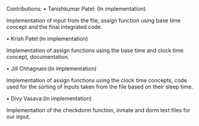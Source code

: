 Contributions:
•	Tanishkumar Patel: (In implementation)

Implementation of input from the file, assign function using base time concept and the final integrated code.

•	Krish Patel:(In implementation)

Implementation of assign functions using the base time and clock time concept, documentation.

•	Jill Chhagnani:(In implementation)

Implementation of assign functions using the clock time concepts, code used for the sorting of inputs taken from the file based on their sleep time.

•	Divy Vasava:(In implementation)

Implementation of the checkdorm function, inmate and dorm text files for our input.


